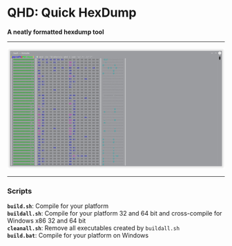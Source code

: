 # QHD: Quick HexDump
**A neatly formatted hexdump tool**

---
[![image](https://raw.githubusercontent.com/PQCraft/PQCraft/master/Screenshot_20220126_124651.png)](#?)

---
### Scripts
**`build.sh`**: Compile for your platform<br>
**`buildall.sh`**: Compile for your platform 32 and 64 bit and cross-compile for Windows x86 32 and 64 bit<br>
**`cleanall.sh`**: Remove all executables created by `buildall.sh`<br>
**`build.bat`**: Compile for your platform on Windows<br>
